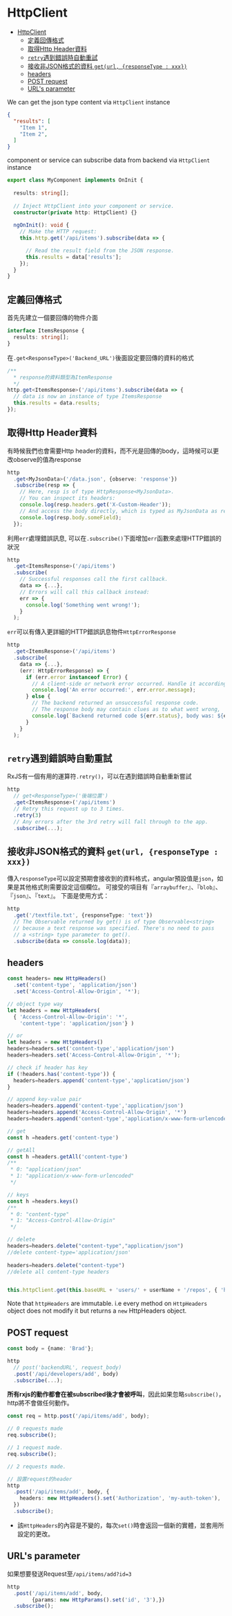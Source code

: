 # HttpClient

- [HttpClient](#httpclient)
  - [定義回傳格式](#定義回傳格式)
  - [取得Http Header資料](#取得http-header資料)
  - [`retry`遇到錯誤時自動重試](#retry遇到錯誤時自動重試)
  - [接收非JSON格式的資料 `get(url, {responseType : xxx})`](#接收非json格式的資料-geturl-responsetype--xxx)
  - [headers](#headers)
  - [POST request](#post-request)
  - [URL's parameter](#urls-parameter)

We can get the json type content via `HttpClient` instance
```json
{
  "results": [
    "Item 1",
    "Item 2",
  ]
}
```

component or service can subscribe data from backend via `HttpClient` instance
```typescript
export class MyComponent implements OnInit {
 
  results: string[];
 
  // Inject HttpClient into your component or service.
  constructor(private http: HttpClient) {}
 
  ngOnInit(): void {
    // Make the HTTP request:
    this.http.get('/api/items').subscribe(data => {

      // Read the result field from the JSON response.
      this.results = data['results'];
    });
  }
}
```

## 定義回傳格式

首先先建立一個要回傳的物件介面
```typescript
interface ItemsResponse {
  results: string[];
}
```

在`.get<ResponseType>('Backend_URL')`後面設定要回傳的資料的格式
```typescript
/**
  * response的資料類型為ItemResponse
  */
http.get<ItemsResponse>('/api/items').subscribe(data => {
  // data is now an instance of type ItemsResponse
  this.results = data.results;
});
```

## 取得Http Header資料

有時候我們也會需要Http header的資料，而不光是回傳的body，這時候可以更改observe的值為response
```typescript
http
  .get<MyJsonData>('/data.json', {observe: 'response'})
  .subscribe(resp => {
    // Here, resp is of type HttpResponse<MyJsonData>.
    // You can inspect its headers:
    console.log(resp.headers.get('X-Custom-Header'));
    // And access the body directly, which is typed as MyJsonData as requested.
    console.log(resp.body.someField);
  });
```

利用`err`處理錯誤訊息, 可以在`.subscribe()`下面增加`err`函數來處理HTTP錯誤的狀況
```typescript
http
  .get<ItemsResponse>('/api/items')
  .subscribe(
    // Successful responses call the first callback.
    data => {...},
    // Errors will call this callback instead:
    err => {
      console.log('Something went wrong!');
    }
  );
```

`err`可以有傳入更詳細的HTTP錯誤訊息物件`HttpErrorResponse`
```typescript 
http
  .get<ItemsResponse>('/api/items')
  .subscribe(
    data => {...},
    (err: HttpErrorResponse) => {
      if (err.error instanceof Error) {
        // A client-side or network error occurred. Handle it accordingly.
        console.log('An error occurred:', err.error.message);
      } else {
        // The backend returned an unsuccessful response code.
        // The response body may contain clues as to what went wrong,
        console.log(`Backend returned code ${err.status}, body was: ${err.error}`);
      }
    }
  );
```

## `retry`遇到錯誤時自動重試

RxJS有一個有用的運算符`.retry()`，可以在遇到錯誤時自動重新嘗試

```typescript
http
  // get<ResponseType>('後端位置')
  .get<ItemsResponse>('/api/items')
  // Retry this request up to 3 times.
  .retry(3)
  // Any errors after the 3rd retry will fall through to the app.
  .subscribe(...);
```

## 接收非JSON格式的資料 `get(url, {responseType : xxx})`

傳入`responseType`可以設定預期會接收到的資料格式，angular預設值是`json`，如果是其他格式則需要設定這個欄位。 可接受的項目有『`arraybuffer`』、『`blob`』、『`json`』、『`text`』。 下面是使用方式：

```typescript
http
  .get('/textfile.txt', {responseType: 'text'})
  // The Observable returned by get() is of type Observable<string>
  // because a text response was specified. There's no need to pass
  // a <string> type parameter to get().
  .subscribe(data => console.log(data));
```

## headers

```typescript
const headers= new HttpHeaders()
  .set('content-type', 'application/json')
  .set('Access-Control-Allow-Origin', '*');

// object type way
let headers = new HttpHeaders(
  { 'Access-Control-Allow-Origin': '*',
    'content-type': 'application/json'} )

// or 
let headers = new HttpHeaders()
headers=headers.set('content-type','application/json')
headers=headers.set('Access-Control-Allow-Origin', '*');

// check if header has key
if (!headers.has('content-type')) {
  headers=headers.append('content-type','application/json')
}

// append key-value pair
headers=headers.append('content-type','application/json')
headers=headers.append('Access-Control-Allow-Origin', '*')
headers=headers.append('content-type','application/x-www-form-urlencoded')

// get
const h =headers.get('content-type')

// getAll
const h =headers.getAll('content-type')
/**
 * 0: "application/json"
 * 1: "application/x-www-form-urlencoded"
 */

// keys
const h =headers.keys()
/**
 * 0: "content-type"
 * 1: "Access-Control-Allow-Origin"
 */

// delete
headers=headers.delete("content-type","application/json")  
//delete content-type='application/json'
 
headers=headers.delete("content-type")   
//delete all content-type headers


this.httpClient.get(this.baseURL + 'users/' + userName + '/repos', { 'headers': headers })
```
Note that `httpHeaders` are immutable. i.e every method on `HttpHeaders` object does not modify it but returns a `new` HttpHeaders object.

## POST request

```typescript
const body = {name: 'Brad'};

http
  // post('backendURL', request_body)
  .post('/api/developers/add', body)
  .subscribe(...);
``` 

**所有rxjs的動作都會在被subscribed後才會被呼叫**，因此如果忽略`subscribe()`，http將不會做任何動作。

```typescript
const req = http.post('/api/items/add', body);

// 0 requests made 
req.subscribe();

// 1 request made.
req.subscribe();

// 2 requests made.

// 設置request的header
http
  .post('/api/items/add', body, {
    headers: new HttpHeaders().set('Authorization', 'my-auth-token'),
  })
  .subscribe();
```
- 該`HttpHeaders`的內容是不變的，每次`set()`時會返回一個新的實體，並套用所設定的更改。

## URL's parameter

如果想要發送Request至`/api/items/add?id=3`

```typescript
http
  .post('/api/items/add', body, 
        {params: new HttpParams().set('id', '3'),})
  .subscribe();
```
